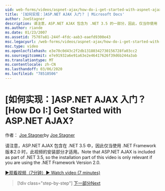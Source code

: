 ```yaml
---
uid: web-forms/videos/aspnet-ajax/how-do-i-get-started-with-aspnet-ajax
title: '[如何实现：]ASP.NET AJAX 入门？ | Microsoft Docs'
author: JoeStagner
description: 请注意，ASP.NET AJAX 包含为 .NET 3.5 的一部分，因此，仅当你使用 .NET Framework 版本 2 。
ms.author: riande
ms.date: 01/23/2007
ms.assetid: 75707a81-244f-4fdc-aab3-eaefd9300e43
msc.legacyurl: /web-forms/videos/aspnet-ajax/how-do-i-get-started-with-aspnet-ajax
msc.type: video
ms.openlocfilehash: e3e70c0d43c2f2db13180342730156728fa03cc2
ms.sourcegitcommit: e7e91932a6e91a63e2e46417626f39d6b244a3ab
ms.translationtype: MT
ms.contentlocale: zh-CN
ms.lasthandoff: 03/06/2020
ms.locfileid: "78510506"
---
```

# <a name="how-do-i-get-started-with-aspnet-ajax"></a><span data-ttu-id="262d0-104">[如何实现：]ASP.NET AJAX 入门？</span><span class="sxs-lookup"><span data-stu-id="262d0-104">[How Do I:] Get Started with ASP.NET AJAX?</span></span>

<span data-ttu-id="262d0-105">作者： [Joe Stagner](https://github.com/JoeStagner)</span><span class="sxs-lookup"><span data-stu-id="262d0-105">by [Joe Stagner](https://github.com/JoeStagner)</span></span>

<span data-ttu-id="262d0-106">请注意，ASP.NET AJAX 包含在 .NET 3.5 中，因此仅当使用 .NET Framework 版本2.0 时，此视频的安装部分才适用。</span><span class="sxs-lookup"><span data-stu-id="262d0-106">Note that ASP.NET AJAX is included as part of .NET 3.5, so the installation part of this video is only relevant if you are using the .NET Framework Version 2.0.</span></span>

[<span data-ttu-id="262d0-107">&#9654;观看视频（7分钟）</span><span class="sxs-lookup"><span data-stu-id="262d0-107">&#9654; Watch video (7 minutes)</span></span>](https://channel9.msdn.com/Blogs/ASP-NET-Site-Videos/how-do-i-get-started-with-aspnet-ajax)

> [!div class="step-by-step"]
> [<span data-ttu-id="262d0-108">下一部分</span><span class="sxs-lookup"><span data-stu-id="262d0-108">Next</span></span>](how-do-i-implement-dynamic-partial-page-updates-with-aspnet-ajax.md)
